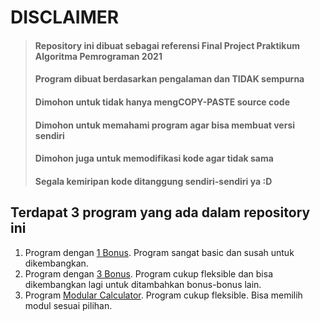 # DISCLAIMER
> #### Repository ini dibuat sebagai referensi Final Project Praktikum Algoritma Pemrograman 2021
> #### Program dibuat berdasarkan pengalaman dan TIDAK sempurna
> #### Dimohon untuk tidak hanya mengCOPY-PASTE source code
> #### Dimohon untuk memahami program agar bisa membuat versi sendiri
> #### Dimohon juga untuk memodifikasi kode agar tidak sama
> #### Segala kemiripan kode ditanggung sendiri-sendiri ya :D

## Terdapat 3 program yang ada dalam repository ini
1. Program dengan [1 Bonus](https://github.com/KenanyaKAP/Basic-Calculator/tree/main/1%20Bonus#disclaimer). Program sangat basic dan susah untuk dikembangkan.
2. Program dengan [3 Bonus](https://github.com/KenanyaKAP/Basic-Calculator/tree/main/3%20Bonus#disclaimer). Program cukup fleksible dan bisa dikembangkan lagi untuk ditambahkan bonus-bonus lain.
3. Program [Modular Calculator](https://github.com/KenanyaKAP/Basic-Calculator/tree/main/Modular%20Calculator#disclaimer). Program cukup fleksible. Bisa memilih modul sesuai pilihan.
